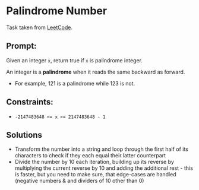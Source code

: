 # Palindrome Number

Task taken from [LeetCode](https://leetcode.com/problems/palindrome-number/).

## Prompt:

Given an integer `x`, return true if `x` is palindrome integer.

An integer is a **palindrome** when it reads the same backward as forward.

-   For example, 121 is a palindrome while 123 is not.

## Constraints:

-   `-2147483648 <= x <= 2147483648 - 1`

## Solutions

-   Transform the number into a string and loop through the first half of its characters to check if they each equal their latter counterpart
-   Divide the number by 10 each iteration, building up its reverse by multiplying the current reverse by 10 and adding the additional rest - this is faster, but you need to make sure, that edge-cases are handled (negative numbers & and dividers of 10 other than 0)

